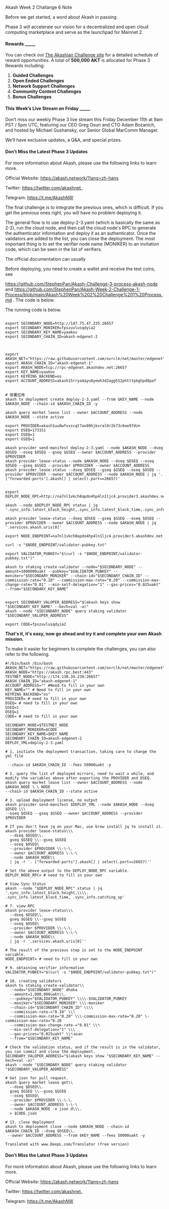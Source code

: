 

Akash Week 2 Challange 6 Note







Before we get started, a word about Akash in passing.



Phase 3 will accelerate our vision for a decentralized and open cloud computing marketplace and serve as the launchpad for Mainnet 2. 

#### **Rewards** **_____**

You can check out [The Akashian Challenge site](https://akash.network/challenge/) for a detailed schedule of reward opportunities. A total of **500,000 AKT** is allocated for Phase 3 Rewards including:

1. **Guided Challenges**
2. **Open Ended Challenges**
3. **Network Support Challenges**
4. **Community Content Challenges**
5. **Bonus Challenges**



#### **This Week’s Live Stream on Friday _____**

Don’t miss our weekly Phase 3 live stream this Friday December 11th at 9am PST / 5pm UTC, featuring our CEO Greg Osuri and CTO Adam Bozanich, and hosted by Michael Gushansky, our Senior Global MarComm Manager.

We’ll have exclusive updates, a Q&A, and special prizes. 



#### **Don’t Miss the Latest Phase 3 Updates**

For more information about Akash, please use the following links to learn more.

Official Website: https://akash.network/?lang=zh-hans

Twitter: https://twitter.com/akashnet_

Telegram: https://t.me/AkashNW









The final challenge is to integrate the previous ones, which is difficult. If you get the previous ones right, you will have no problem deploying it.

The general flow is to use deploy-2-3.yaml (which is basically the same as 2-2), run the cloud node, and then call the cloud node's RPC to generate the authenticator information and deploy it as an authenticator. Once the validators are added to the list, you can close the deployment. The most important thing is to set the verifier node name (MONIKER) to an invitation code, which can be seen in the list of verifiers.

The official documentation can usually

Before deploying, you need to create a wallet and receive the test coins, see 

https://github.com/StephenPan/Akash-Challenge-3-process-akash-node and https://github.com/StephenPan/Akash-Week-2-Challenge-1-Process/blob/main/Akash%20Week%202%20Challenge%201%20Process.md  . The code is below.

The running code is below.







```

export SECONDARY_NODE=http://147.75.47.235:26657
export SECONDARY_MONIKER=fpszuvlusqdyia2
export SECONDARY_KEY_NAME=yaakov
export SECONDARY_CHAIN_ID=akash-edgenet-2



export AKASH_NET="https://raw.githubusercontent.com/ovrclk/net/master/edgenet"
export AKASH_CHAIN_ID="akash-edgenet-1"
export AKASH_NODE=tcp://rpc-edgenet.akashdev.net:26657
export KEY_NAME=yaakov
export KEYRING_BACKEND=os
export ACCOUNT_ADDRESS=akash15rrya4ayu8yewh3d2agg552phtttpkghpd0paf


# 部署应用
akash tx deployment create deploy-2-3.yaml --from $KEY_NAME --node $AKASH_NODE --chain-id $AKASH_CHAIN_ID -y

akash query market lease list --owner $ACCOUNT_ADDRESS --node $AKASH_NODE --state active

export PROVIDER=akash1uu8wfvxscqt7ax89hjkxral0r2k73c6ee97dzn
export DSEQ=173151
export OSEQ=1
export GSEQ=1

akash provider send-manifest deploy-2-3.yaml --node $AKASH_NODE --dseq $DSEQ --oseq $OSEQ --gseq $GSEQ --owner $ACCOUNT_ADDRESS --provider $PROVIDER
akash provider lease-status --node $AKASH_NODE --dseq $DSEQ --oseq $OSEQ --gseq $GSEQ --provider $PROVIDER --owner $ACCOUNT_ADDRESS
akash provider lease-status --dseq $DSEQ --gseq $GSEQ --oseq $OSEQ --provider $PROVIDER --owner $ACCOUNT_ADDRESS --node $AKASH_NODE | jq '.["forwarded-ports"].akash[] | select(.port==26657)'


export DEPLOY_NODE_RPC=http://na7nl1vkch8apdo4hp4ln1ljc4.provider3.akashdev.net:30036

akash --node $DEPLOY_NODE_RPC status | jq '.sync_info.latest_block_height,.sync_info.latest_block_time,.sync_info.catching_up'

akash provider lease-status --dseq $DSEQ --gseq $GSEQ --oseq $OSEQ --provider $PROVIDER --owner $ACCOUNT_ADDRESS --node $AKASH_NODE | jq '.services.akash.uris[0]'

export NODE_ENDPOINT=na7nl1vkch8apdo4hp4ln1ljc4.provider3.akashdev.net

curl -s "$NODE_ENDPOINT/validator-pubkey.txt"

export VALIDATOR_PUBKEY="$(curl -s "$NODE_ENDPOINT/validator-pubkey.txt")"

akash tx staking create-validator --node="$SECONDARY_NODE" --amount=1000000uakt --pubkey="$VALIDATOR_PUBKEY" --moniker="$SECONDARY_MONIKER" --chain-id="$SECONDARY_CHAIN_ID" --commission-rate="0.10" --commission-max-rate="0.20" --commission-max-change-rate="0.01" --min-self-delegation="1" --gas-prices="0.025uakt" --from="$SECONDARY_KEY_NAME"


export SECONDARY_VALOPER_ADDRESS="$(akash keys show "$SECONDARY_KEY_NAME" --bech=val -a)"
akash --node "$SECONDARY_NODE" query staking validator "$SECONDARY_VALOPER_ADDRESS"

export CODE=fpszuvlusqdyia2

```













**That's it, it's easy, now go ahead and try it and complete your own Akash mission.**



To make it easier for beginners to complete the challenges, you can also refer to the following.









```
#!/bin/bash /bin/bash
AKASH_NET="https://raw.githubusercontent.com/ovrclk/net/master/edgenet"
AKASH_NODE="https://akash.rpc.best:443"
TESTNET_NODE="http://174.138.34.238:26657"
AKASH_CHAIN_ID="akash-edgenet-1"
ACCOUNT_ADDRESS="" #Need to fill in your own
KEY_NAME="" # Need to fill in your own
KEYRING_BACKEND="os"
PROVIDER= # need to fill in your own
DSEQ= # need to fill in your own
GSEQ=1
OSEQ=1
CODE= # need to fill in your own

SECONDARY_NODE=$TESTNET_NODE
SECONDARY_MONIKER=$CODE
SECONDARY_KEY_NAME=$KEY_NAME
SECONDARY_CHAIN_ID=akash-edgenet-2
DEPLOY_YML=deploy-2-3.yaml

# 1. initiate the deployment transaction, taking care to change the yml file

 --chain-id $AKASH_CHAIN_ID --fees 50000uakt -y

# 2. query the list of deployed mirrors, need to wait a while, and modify the variables above after exporting the PROVIDER and DSEQ.
akash query market lease list --owner $ACCOUNT_ADDRESS --node $AKASH_NODE \ \ NODE
--chain-id $AKASH_CHAIN_ID --state active

# 3. upload deployment license, no output
akash provider send-manifest $DEPLOY_YML --node $AKASH_NODE --dseq $DSEQ \\\
--oseq $OSEQ --gseq $GSEQ --owner $ACCOUNT_ADDRESS --provider $PROVIDER

# If you don't have jq on your Mac, use brew install jq to install it.
akash provider lease-status\\\
  --dseq $DSEQ\\.
  gseq $GSEQ \\--gseq $GSEQ
  --oseq $OSEQ\
  --provider $PROVIDER \\-\-\.
  --owner $ACCOUNT_ADDRESS \-\-\
  --node $AKASH_NODE\\
  | jq -r '. ["forwarded-ports"].akash[] | select(.port==26657)''

# Set the above output to the DEPLOY_NODE_RPC variable.
DEPLOY_NODE_RPC= # need to fill in your own

# View Sync Status
akash --node "$DEPLOY_NODE_RPC" status | jq '.sync_info.latest_block_height,\\\\.
.sync_info.latest_block_time, .sync_info.catching_up'

# 7. view RPC
akash provider lease-status\\\
  --dseq $DSEQ\\.
  gseq $GSEQ \\--gseq $GSEQ
  --oseq $OSEQ\
  --provider $PROVIDER \\-\-\.
  --owner $ACCOUNT_ADDRESS \-\-\
  --node $AKASH_NODE\\
  | jq -r '.services.akash.uris[0]''

# The result of the previous step is set to the NODE_ENDPOINT variable.
NODE_ENDPOINT= # need to fill in your own

# 9. obtaining verifier information
VALIDATOR_PUBKEY="$(curl -s "$NODE_ENDPOINT/validator-pubkey.txt")"

# 10. creating validators
akash tx staking create-validator\\
  --node="$SECONDARY_NODE" dhaka
  --amount=1,000,000uakt\\.
  ---pubkey="$VALIDATOR_PUBKEY" \\\\-$VALIDATOR_PUBKEY
  --moniker="$SECONDARY_MONIKER" \\\-moniker
  --chain-id="$SECONDARY_CHAIN_ID" \\\\
  --commission-rate-="0.10" \\␤
  --commission-max-rate="0.20" \\\-commission-max-rate="0.20" \-commission-max-rate="0.20
  --commission-max-change-rate-="0.01" \\␤
  --min-self-delegation="1" \\\
  --gas-prices="0.025uakt" \\␤asan
  --from="$SECONDARY_KEY_NAME"

# Check the validation status, and if the result is in the validator, you can commit and close the deployment.
SECONDARY_VALOPER_ADDRESS="$(akash keys show "$SECONDARY_KEY_NAME" --bech=val -a)"
akash --node "$SECONDARY_NODE" query staking validator "$SECONDARY_VALOPER_ADDRESS"

# Get json for pull request.
akash query market lease get\\
  --dseq $DSEQ\\.
  gseq $GSEQ \\--gseq $GSEQ
  --oseq $OSEQ\
  --provider $PROVIDER \\-\-\.
  --owner $ACCOUNT_ADDRESS \-\-\
  --node $AKASH_NODE -o json d\\\.
  > $CODE.json

# 13. close deployment
akash tx deployment close --node $AKASH_NODE --chain-id $AKASH_CHAIN_ID --dseq $DSEQ\\.
 --owner $ACCOUNT_ADDRESS --from $KEY_NAME --fees 50000uakt -y

Translated with www.DeepL.com/Translator (free version)
```







#### **Don’t Miss the Latest Phase 3 Updates**

For more information about Akash, please use the following links to learn more.

Official Website: https://akash.network/?lang=zh-hans

Twitter: https://twitter.com/akashnet_

Telegram: https://t.me/AkashNW

